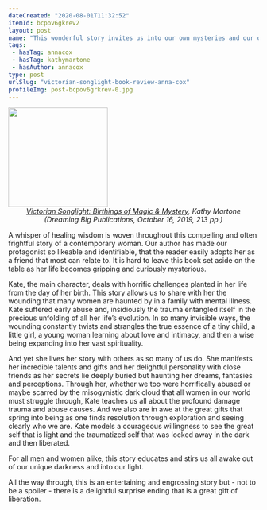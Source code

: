```yaml
---
dateCreated: "2020-08-01T11:32:52"
itemId: bcpov6gkrev2
layout: post
name: "This wonderful story invites us into our own mysteries and our own healing"
tags:
 - hasTag: annacox
 - hasTag: kathymartone
 - hasAuthor: annacox
type: post
urlSlug: "victorian-songlight-book-review-anna-cox"
profileImg: post-bcpov6grkrev-0.jpg
---
```


<img src="../images/post-bcpov6grkrev-0.jpg" width="200px" height="auto"/>
<!--nopreview--><div class="caption" style="text-align: center;"><i><a href="https://www.goodreads.com/book/show/52974851-victorian-songlight">Victorian Songlight: Birthings of Magic & Mystery</a>, Kathy Martone (Dreaming Big Publications, October 16, 2019, 213 pp.)</i></div><!--/nopreview-->

A whisper of healing wisdom is woven throughout this compelling and often frightful story of a contemporary woman. Our author has made our protagonist so likeable and identifiable, that the reader easily adopts her as a friend that most can relate to. It is hard to leave this book set aside on the table as her life becomes gripping and curiously mysterious.

Kate, the main character, deals with horrific challenges planted in her life from the day of her birth. This story allows us to share with her the wounding that many women are haunted by in a family with mental illness. Kate suffered early abuse and, insidiously the trauma entangled itself in the precious unfolding of all her life’s evolution. In so many invisible ways, the wounding constantly twists and strangles the true essence of a tiny child, a little girl, a young woman learning about love and intimacy, and then a wise being expanding into her vast spirituality.

And yet she lives her story with others as so many of us do. She manifests her incredible talents and gifts and her delightful personality with close friends as her secrets lie deeply buried but haunting her dreams, fantasies and perceptions. Through her, whether we too were horrifically abused or maybe scarred by the misogynistic dark cloud that all women in our world must struggle through, Kate teaches us all about the profound damage trauma and abuse causes. And we also are in awe at the great gifts that spring into being as one finds resolution through exploration and seeing clearly who we are. Kate models a courageous willingness to see the great self that is light and the traumatized self that was locked away in the dark and then liberated.

For all men and women alike, this story educates and stirs us all awake out of our unique darkness and into our light.

All the way through, this is an entertaining and engrossing story but - not to be a spoiler - there is a delightful surprise ending that is a great gift of liberation.

